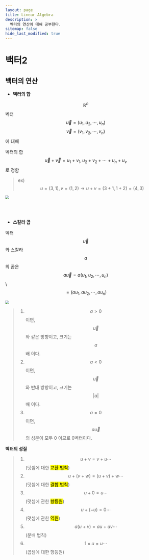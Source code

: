 ```yaml
---
layout: page
title: Linear Algebra
description: >
  벡터의 연산에 대해 공부한다.
sitemap: false
hide_last_modified: true
---
```



# 백터2



## 백터의 연산

* **벡터의 합**

$$\mathbb{R}^n$$ 벡터 $$\vec{u} = (u_1, u_2, \cdots, u_n)$$
$$\vec{v} = (v_1, v_2, \cdots, v_n)$$에 대해

벡터의 합 $$\vec{u} + \vec{v} = {u_1 + v_1, u_2 + v_2 + \cdots + u_n + u_v}$$ 로 정함



> ex) $$u=(3,1), v = (1,2) \rightarrow u+v = (3+1, 1+2) = (4, 3)$$

<img src="https://lh3.googleusercontent.com/proxy/qQA2FxmEjJwTw4HOoiU6oQPaVpbfNLm6wRTShhXktxuVR8es6v4Zzn6dY_WXhPObz_sm0LSfA-H6ugSxSmhVnUHou5-V3lYunCNQ6YIdQKpggTjx3K1yZzJbvejwukOkKTxtshC1c6jZofhm0V5jfNuFaXcZlW3BvXyu7xoSLnmQC_Hibc5AW8Y8waJ70qwozbhQFJnZDqsZyvoLqEzqkTzAzZyLlpd2BykcKfM7smWrq_O2tkIlLNvkx3GXq1YMC5puTdVu9Lfu9LZYquT4Emtiqmkcdhld0EzUSw" style="zoom:70%;" align="center"/>

<br><br>


* **스칼라 곱**

벡터 $$\vec{u}$$와 스칼라 $$a$$ 의 곱은$$a\vec{u} = a(u_1, u_2, \cdots, u_n)$$\\
$$= (au_1, au_2, \cdots, au_n)$$

<img src="https://image.slidesharecdn.com/01241linearalgebrabasicvector-181005062403/95/0124-1-linearalgebrabasicvector-6-638.jpg?cb=1538720743" style="zoom:70%;" />

> 1.  $$ a > 0$$이면, $$\vec{u}$$와 같은 방향이고, 크기는 $$a$$배 이다.
> 2.  $$ a < 0 $$이면, $$\vec{u}$$와 반대 방향이고, 크기는 $$\left\vert a \right\vert$$배 이다.
> 3.  $$ a = 0 $$이면, $$a\vec{u}$$의 성분이 모두 0 이므로 0벡터이다.





**벡터의 성질**

> 1. $$u + v = v + u\cdots$$ (덧셈에 대한 <mark>교환 법칙</mark>)
> 2. $$u + (v + w) = (u + v) + w\cdots$$ (덧셈에 대한 <mark>결합 법칙</mark>)
> 3. $$u + 0 = u\cdots$$ (덧셈에 관한 <mark>항등원</mark>)
> 4. $$u + (- u) = 0\cdots$$ (덧셈에 관한 <mark>역원</mark>)
> 5. $$a(u+v) = au + av\cdots$$ (분배 법칙)
> 6. $$1 \times u = u\cdots$$ (곱셈에 대한 항등원)



